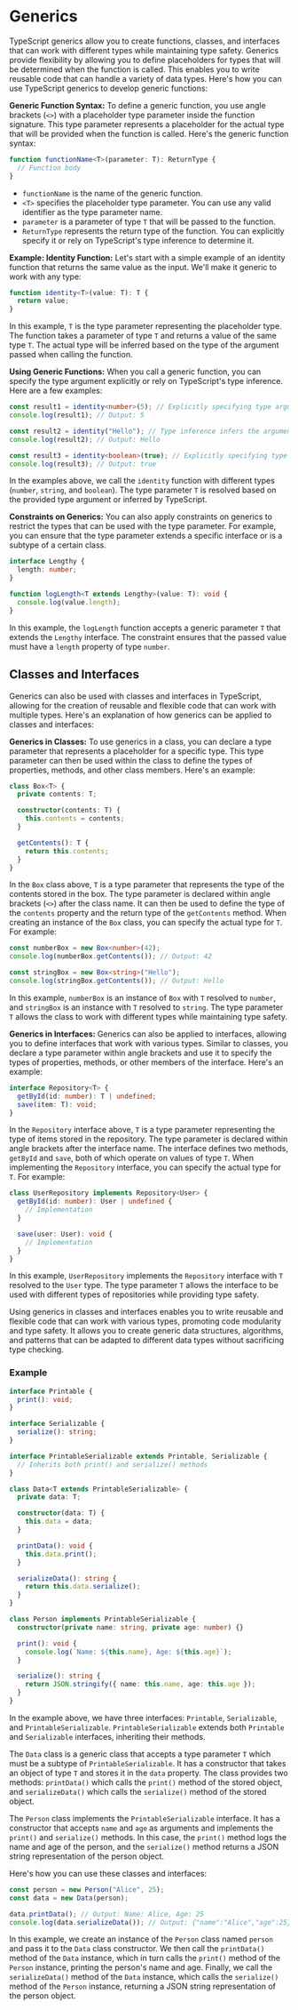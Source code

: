 # Generics

TypeScript generics allow you to create functions, classes, and interfaces that can work with different types while maintaining type safety. Generics provide flexibility by allowing you to define placeholders for types that will be determined when the function is called. This enables you to write reusable code that can handle a variety of data types. Here's how you can use TypeScript generics to develop generic functions:

**Generic Function Syntax:**
To define a generic function, you use angle brackets (`<>`) with a placeholder type parameter inside the function signature. This type parameter represents a placeholder for the actual type that will be provided when the function is called. Here's the generic function syntax:

```typescript
function functionName<T>(parameter: T): ReturnType {
  // Function body
}
```

- `functionName` is the name of the generic function.
- `<T>` specifies the placeholder type parameter. You can use any valid identifier as the type parameter name.
- `parameter` is a parameter of type `T` that will be passed to the function.
- `ReturnType` represents the return type of the function. You can explicitly specify it or rely on TypeScript's type inference to determine it.

**Example: Identity Function:**
Let's start with a simple example of an identity function that returns the same value as the input. We'll make it generic to work with any type:

```typescript
function identity<T>(value: T): T {
  return value;
}
```

In this example, `T` is the type parameter representing the placeholder type. The function takes a parameter of type `T` and returns a value of the same type `T`. The actual type will be inferred based on the type of the argument passed when calling the function.

**Using Generic Functions:**
When you call a generic function, you can specify the type argument explicitly or rely on TypeScript's type inference. Here are a few examples:

```typescript
const result1 = identity<number>(5); // Explicitly specifying type argument
console.log(result1); // Output: 5

const result2 = identity("Hello"); // Type inference infers the argument type as string
console.log(result2); // Output: Hello

const result3 = identity<boolean>(true); // Explicitly specifying type argument
console.log(result3); // Output: true
```

In the examples above, we call the `identity` function with different types (`number`, `string`, and `boolean`). The type parameter `T` is resolved based on the provided type argument or inferred by TypeScript.

**Constraints on Generics:**
You can also apply constraints on generics to restrict the types that can be used with the type parameter. For example, you can ensure that the type parameter extends a specific interface or is a subtype of a certain class.

```typescript
interface Lengthy {
  length: number;
}

function logLength<T extends Lengthy>(value: T): void {
  console.log(value.length);
}
```

In this example, the `logLength` function accepts a generic parameter `T` that extends the `Lengthy` interface. The constraint ensures that the passed value must have a `length` property of type `number`.


## Classes and Interfaces

Generics can also be used with classes and interfaces in TypeScript, allowing for the creation of reusable and flexible code that can work with multiple types. Here's an explanation of how generics can be applied to classes and interfaces:

**Generics in Classes:**
To use generics in a class, you can declare a type parameter that represents a placeholder for a specific type. This type parameter can then be used within the class to define the types of properties, methods, and other class members. Here's an example:

```typescript
class Box<T> {
  private contents: T;

  constructor(contents: T) {
    this.contents = contents;
  }

  getContents(): T {
    return this.contents;
  }
}
```

In the `Box` class above, `T` is a type parameter that represents the type of the contents stored in the box. The type parameter is declared within angle brackets (`<>`) after the class name. It can then be used to define the type of the `contents` property and the return type of the `getContents` method. When creating an instance of the `Box` class, you can specify the actual type for `T`. For example:

```typescript
const numberBox = new Box<number>(42);
console.log(numberBox.getContents()); // Output: 42

const stringBox = new Box<string>("Hello");
console.log(stringBox.getContents()); // Output: Hello
```

In this example, `numberBox` is an instance of `Box` with `T` resolved to `number`, and `stringBox` is an instance with `T` resolved to `string`. The type parameter `T` allows the class to work with different types while maintaining type safety.

**Generics in Interfaces:**
Generics can also be applied to interfaces, allowing you to define interfaces that work with various types. Similar to classes, you declare a type parameter within angle brackets and use it to specify the types of properties, methods, or other members of the interface. Here's an example:

```typescript
interface Repository<T> {
  getById(id: number): T | undefined;
  save(item: T): void;
}
```

In the `Repository` interface above, `T` is a type parameter representing the type of items stored in the repository. The type parameter is declared within angle brackets after the interface name. The interface defines two methods, `getById` and `save`, both of which operate on values of type `T`. When implementing the `Repository` interface, you can specify the actual type for `T`. For example:

```typescript
class UserRepository implements Repository<User> {
  getById(id: number): User | undefined {
    // Implementation
  }

  save(user: User): void {
    // Implementation
  }
}
```

In this example, `UserRepository` implements the `Repository` interface with `T` resolved to the `User` type. The type parameter `T` allows the interface to be used with different types of repositories while providing type safety.

Using generics in classes and interfaces enables you to write reusable and flexible code that can work with various types, promoting code modularity and type safety. It allows you to create generic data structures, algorithms, and patterns that can be adapted to different data types without sacrificing type checking.


### Example

```typescript
interface Printable {
  print(): void;
}

interface Serializable {
  serialize(): string;
}

interface PrintableSerializable extends Printable, Serializable {
  // Inherits both print() and serialize() methods
}

class Data<T extends PrintableSerializable> {
  private data: T;

  constructor(data: T) {
    this.data = data;
  }

  printData(): void {
    this.data.print();
  }

  serializeData(): string {
    return this.data.serialize();
  }
}

class Person implements PrintableSerializable {
  constructor(private name: string, private age: number) {}

  print(): void {
    console.log(`Name: ${this.name}, Age: ${this.age}`);
  }

  serialize(): string {
    return JSON.stringify({ name: this.name, age: this.age });
  }
}
```

In the example above, we have three interfaces: `Printable`, `Serializable`, and `PrintableSerializable`. `PrintableSerializable` extends both `Printable` and `Serializable` interfaces, inheriting their methods.

The `Data` class is a generic class that accepts a type parameter `T` which must be a subtype of `PrintableSerializable`. It has a constructor that takes an object of type `T` and stores it in the `data` property. The class provides two methods: `printData()` which calls the `print()` method of the stored object, and `serializeData()` which calls the `serialize()` method of the stored object.

The `Person` class implements the `PrintableSerializable` interface. It has a constructor that accepts `name` and `age` as arguments and implements the `print()` and `serialize()` methods. In this case, the `print()` method logs the name and age of the person, and the `serialize()` method returns a JSON string representation of the person object.

Here's how you can use these classes and interfaces:

```typescript
const person = new Person("Alice", 25);
const data = new Data(person);

data.printData(); // Output: Name: Alice, Age: 25
console.log(data.serializeData()); // Output: {"name":"Alice","age":25}
```

In this example, we create an instance of the `Person` class named `person` and pass it to the `Data` class constructor. We then call the `printData()` method of the `Data` instance, which in turn calls the `print()` method of the `Person` instance, printing the person's name and age. Finally, we call the `serializeData()` method of the `Data` instance, which calls the `serialize()` method of the `Person` instance, returning a JSON string representation of the person object.
